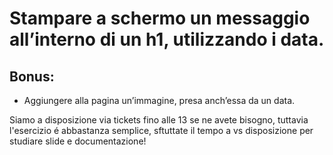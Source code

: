 
# Stampare a schermo un messaggio all’interno di un h1, utilizzando i data.


## Bonus:
- Aggiungere alla pagina un’immagine, presa anch’essa da un data.

Siamo a disposizione via tickets fino alle 13 se ne avete bisogno, tuttavia l'esercizio é abbastanza semplice, sftuttate il tempo a vs disposizione per studiare slide e documentazione!